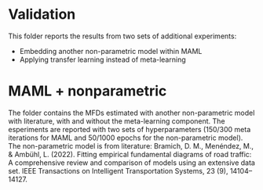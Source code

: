 # Validation

This folder reports the results from two sets of additional experiments: 
- Embedding another non-parametric model within MAML
- Applying transfer learning instead of meta-learning
# MAML + nonparametric
The folder contains the MFDs estimated with another non-parametric model with literature, with and without the meta-learning component. The esperiments are reported with two sets of hyperparameters (150/300 meta iterations for MAML and 50/1000 epochs for the non-parametric model). The non-parametric model is from literature: Bramich, D. M., Menéndez, M., & Ambühl, L. (2022). Fitting empirical fundamental diagrams of road traffic: A comprehensive review and comparison of models using an extensive data set. IEEE Transactions on Intelligent Transportation Systems, 23 (9), 14104–14127.
